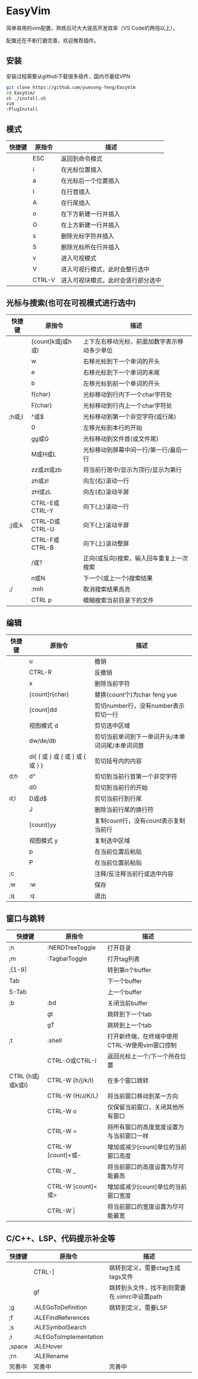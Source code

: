# EasyVim

简单易用的vim配置，熟练后可大大提高开发效率（VS Code的两倍以上）。

配置还在不断打磨完善，欢迎推荐插件。

## 安装

安装过程需要从github下载很多插件，国内尽量挂VPN

```bash
git clone https://github.com/yuesong-feng/EasyVim
cd EasyVim/
sh ./install.sh 
vim
:PlugInstall
```

## 模式

| 快捷键 | 原指令 | 描述
| ----- | ----- | ----  
||ESC|返回到命令模式
||i|在光标位置插入
||a|在光标后一个位置插入
||I|在行首插入
||A|在行尾插入
||o|在下方新建一行并插入
||O|在上方新建一行并插入
||s|删除光标字符并插入
||S|删除光标所在行并插入
||v|进入可视模式
||V|进入可视行模式，此时会整行选中
||CTRL-V|进入可视块模式，此时会竖行部分选中

## 光标与搜索(也可在可视模式进行选中)

| 快捷键 | 原指令 | 描述
| ----- | ----- | ----  
||[count]k或j或h或l|上下左右移动光标，前面加数字表示移动多少单位
||w|右移光标到下一个单词的开头
||e|右移光标到下一个单词的末尾
||b|左移光标到前一个单词的开头
||f{char}|光标移动到行内下一个char字符处
||F{char}|光标移动到行内上一个char字符处
|;h或;l|^或$|光标移动到第一个非空字符(或行尾)
||0|左移光标到本行的开始
||gg或G|光标移动到文件首(或文件尾)
||M或H或L|光标移动到屏幕中间一行/第一行/最后一行
||zz或zt或zb|将当前行居中/显示为顶行/显示为第行
||zh或zl|向左(右)滚动一行
||zH或zL|向左(右)滚动半屏
||CTRL-E或CTRL-Y|向下(上)滚动一行
|;j或;k|CTRL-D或CTRL-U|向下(上)滚动半屏
||CTRL-F或CTRL-B|向下(上)滚动整屏
||/或?|正向(或反向)搜索，输入回车重复上一次搜索
||n或N|下一个(或上一个)搜索结果
|;/|:noh|取消搜索结果高亮
||CTRL p|模糊搜索当前目录下的文件

## 编辑

| 快捷键 | 原指令 | 描述
| ----- | ----- | ----  
||u|撤销
||CTRL-R|反撤销
||x|删除当前字符
||[count]r{char}|替换(count个)为char feng yue
||[count]dd|剪切number行，没有number表示剪切一行
||视图模式 d|剪切选中区域
||dw/de/db|剪切当前单词到下一单词开头/本单词词尾/本单词词首
||di{ ( 或 ) 或 [ 或 ] 或 { 或 } }|剪切括号内的内容
|d;h|d^|剪切到当前行首第一个非空字符
||d0|剪切到当前行的开始
|d;l|D或d$|剪切当前行到行尾
||J|删除当前行尾的换行符
||[count]yy|复制count行，没有count表示复制当前行
||视图模式 y|复制选中区域
||p|在当前位置后粘贴
||P|在当前位置前粘贴
|;c||注释/反注释当前行或选中内容
|;w|:w|保存
|;q|:q|退出

## 窗口与跳转

| 快捷键 | 原指令 | 描述
| ----- | ----- | ----  
|;n|:NERDTreeToggle|打开目录
|;m|:TagbarToggle|打开tag列表
|;[1-9]||转到第n个buffer
|Tab||下一个buffer
|S-Tab||上一个buffer
|;b|:bd|关闭当前buffer
||gt|跳转到下一个tab
||gT|跳转到上一个tab
|;t|:shell|打开新终端，在终端中使用CTRL-W使用vim窗口控制
||CTRL-O或CTRL-I|返回光标上一个/下一个所在位置
|CTRL {h或j或k或l}|CTRL-W {h/j/k/l}|在多个窗口跳转
||CTRL-W {H/J/K/L}|将当前窗口移动到某一方向
||CTRL-W o|仅保留当前窗口，关闭其他所有窗口
||CTRL-W =|将所有窗口的高度宽度设置为与当前窗口一样
||CTRL-W [count]+或-|增加或减少[count]单位的当前窗口高度
||CTRL-W _ |将当前窗口的高度设置为尽可能最高
||CTRL-W [count]<或>|增加或减少[count]单位的当前窗口宽度
||CTRL-W \| |将当前窗口的宽度设置为尽可能最宽

## C/C++、LSP、代码提示补全等

| 快捷键 | 原指令 | 描述
| ----- | ----- | ----  
||CTRL-]|跳转到定义，需要ctag生成tags文件
||gf|跳转到头文件，找不到则需要在.vimrc中设置path
|;g|:ALEGoToDefinition|跳转到定义，需要LSP
|;f|:ALEFindReferences|
|;s|:ALESymbolSearch|
|;i|:ALEGoToImplementation|
|;space|:ALEHover|
|;rn|:ALERename|
|完善中|完善中|完善中

